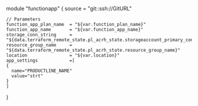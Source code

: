 module "functionapp" {
	source = "git::ssh://GitURL"
	
	// Parameters
	function_app_plan_name  = "${var.function_plan_name}"
	function_app_name       = "${var.function_app_name}"
	storage_conn_string     = "${data.terraform_remote_state.pl_acrh_state.storageaccount_primary_connection_string}"
	resource_group_name     = "${data.terraform_remote_state.pl_acrh_state.resource_group_name}"
	location                = "${var.location}"
	app_settings            =[
	{
      name="PRODUCTLINE_NAME"
      value="strt"
    }
    ]
}
